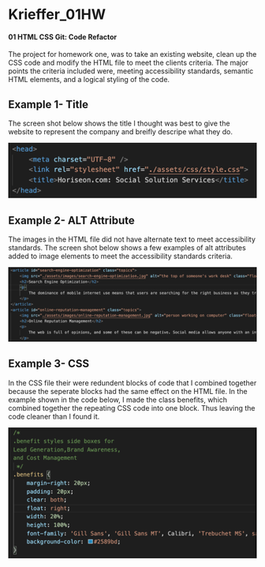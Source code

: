 # Krieffer_01HW
#### 01 HTML CSS Git: Code Refactor
The project for homework one, was to take an existing website, clean up the CSS code and modify the HTML file to meet the clients criteria. The major points the criteria included were, meeting accessibility standards, semantic HTML elements, and a logical styling of the code.  

## Example 1- Title
The screen shot below shows the title I thought was best to give the website to represent the company and breifly descripe what they do.
 
![alt text](https://github.com/Krieffer21/Krieffer_01HW/raw/master/02-Homework/screen_shots/title.png)

## Example 2- ALT Attribute
The images in the HTML file did not have alternate text to meet accessibility standards. The screen shot below shows a few examples of alt attributes added to image elements to meet the accessibility standards criteria. 
 
![alt text](https://github.com/Krieffer21/Krieffer_01HW/raw/master/02-Homework/screen_shots/alt.png)

## Example 3- CSS
In the CSS file their were redundent blocks of code that I combined together because the seperate blocks  had the same effect on the HTML file. In the example shown in the code below, I made the class benefits, which combined together the repeating CSS code into one block. Thus leaving the code cleaner than I found it. 

![alt text](https://github.com/Krieffer21/Krieffer_01HW/raw/master/02-Homework/screen_shots/benefits.png)

